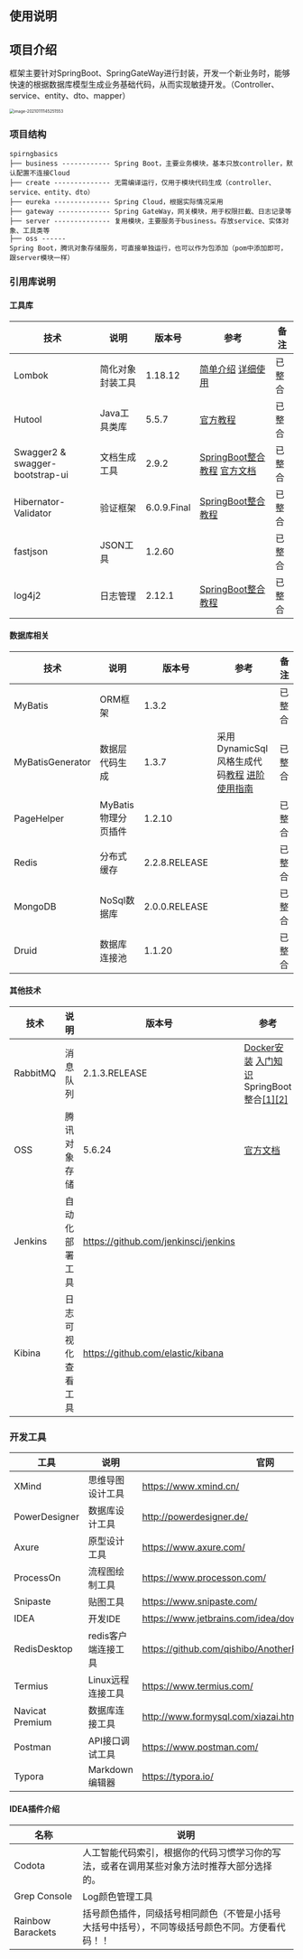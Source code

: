 
## 使用说明


## 项目介绍

框架主要针对SpringBoot、SpringGateWay进行封装，开发一个新业务时，能够快速的根据数据库模型生成业务基础代码，从而实现敏捷开发。（Controller、service、entity、dto、mapper）

<img src="https://i.loli.net/2021/01/11/wCYxgnkSzJXHMBN.png" alt="image-20210111145251553" style="zoom:50%;" />

### 项目结构

```
spirngbasics
├── business ------------ Spring Boot，主要业务模块，基本只放controller，默认配置不连接Cloud
├── create -------------- 无需编译运行，仅用于模块代码生成（controller、service、entity、dto）
├── eureka -------------- Spring Cloud，根据实际情况采用
├── gateway ------------- Spring GateWay，网关模块，用于权限拦截、日志记录等
├── server -------------- 复用模块，主要服务于business。存放service、实体对象、工具类等
├── oss ------                                                                                                                                                                                                                              Spring Boot，腾讯对象存储服务，可直接单独运行，也可以作为包添加（pom中添加即可，跟server模块一样）

```

### 引用库说明

#### 工具库

| 技术                            | 说明             | 版本号      | 参考                                                         | 备注   |
| ------------------------------- | ---------------- | ----------- | ------------------------------------------------------------ | ------ |
| Lombok                          | 简化对象封装工具 | 1.18.12     | [简单介绍](https://www.jianshu.com/p/49a642bdb99a) [详细使用](https://mp.weixin.qq.com/s/Ys6ksYasfUj7TSCGICHM8w) | 已整合 |
| Hutool                          | Java工具类库     | 5.5.7       | [官方教程](https://www.hutool.cn/docs/#/)                    | 已整合 |
| Swagger2 & swagger-bootstrap-ui | 文档生成工具     | 2.9.2       | [SpringBoot整合教程](https://developer.ibm.com/zh/languages/spring/articles/j-using-swagger-in-a-spring-boot-project/) [官方文档](https://swagger.io/docs/) | 已整合 |
| Hibernator-Validator            | 验证框架         | 6.0.9.Final | [SpringBoot整合教程](https://blog.csdn.net/java_collect/article/details/85534054) | 已整合 |
| fastjson                        | JSON工具         | 1.2.60      |                                                              | 已整合 |
| log4j2                          | 日志管理         | 2.12.1      | [SpringBoot整合教程](https://www.cnblogs.com/keeya/p/10101547.html#%E4%B8%BA%E4%BB%80%E4%B9%88%E9%80%89%E7%94%A8log4j2) | 已整合 |

#### 数据库相关

| 技术             | 说明                | 版本号        | 参考                                                         | 备注   |
| ---------------- | ------------------- | ------------- | ------------------------------------------------------------ | ------ |
| MyBatis          | ORM框架             | 1.3.2         |                                                              | 已整合 |
| MyBatisGenerator | 数据层代码生成      | 1.3.7         | 采用DynamicSql风格生成代码[教程](https://mp.weixin.qq.com/s/6skQR5Nq-LZm0AeWc5-xqg) [进阶使用指南](http://139.224.40.241/archives/dynamicsql) | 已整合 |
| PageHelper       | MyBatis物理分页插件 | 1.2.10        |                                                              | 已整合 |
| Redis            | 分布式缓存          | 2.2.8.RELEASE |                                                              | 已整合 |
| MongoDB          | NoSql数据库         | 2.0.0.RELEASE |                                                              | 已整合 |
| Druid            | 数据库连接池        | 1.1.20        |                                                              | 已整合 |

#### 其他技术

| 技术     | 说明               | 版本号                               | 参考                                                         | 备注   |
| -------- | ------------------ | ------------------------------------ | ------------------------------------------------------------ | ------ |
| RabbitMQ | 消息队列           | 2.1.3.RELEASE                        | [Docker安装](https://michael728.github.io/2019/06/07/docker-rabbitmq-env/) [入门知识](https://www.cnblogs.com/sgh1023/p/11217017.html) SpringBoot整合[[1]](https://blog.csdn.net/qq_38455201/article/details/80308771)[[2]](https://blog.csdn.net/qq_35387940/article/details/100514134) | 已整合 |
| OSS      | 腾讯对象存储       | 5.6.24                               | [官方文档](https://cloud.tencent.com/document/product/436/35215) | 已整合 |
| Jenkins  | 自动化部署工具     | https://github.com/jenkinsci/jenkins |                                                              | 待整合 |
| Kibina   | 日志可视化查看工具 | https://github.com/elastic/kibana    |                                                              | 待整合 |



### 开发工具

| 工具            | 说明                | 官网                                                  |
| --------------- | ------------------- | ----------------------------------------------------- |
| XMind           | 思维导图设计工具    | https://www.xmind.cn/                                 |
| PowerDesigner   | 数据库设计工具      | http://powerdesigner.de/                              |
| Axure           | 原型设计工具        | https://www.axure.com/                                |
| ProcessOn       | 流程图绘制工具      | https://www.processon.com/                            |
| Snipaste        | 贴图工具            | https://www.snipaste.com/                             |
| IDEA            | 开发IDE             | https://www.jetbrains.com/idea/download               |
| RedisDesktop    | redis客户端连接工具 | https://github.com/qishibo/AnotherRedisDesktopManager |
| Termius         | Linux远程连接工具   | https://www.termius.com/                              |
| Navicat Premium | 数据库连接工具      | http://www.formysql.com/xiazai.html                   |
| Postman         | API接口调试工具     | https://www.postman.com/                              |
| Typora          | Markdown编辑器      | https://typora.io/                                    |

#### IDEA插件介绍

| 名称              | 说明                                                         |
| ----------------- | ------------------------------------------------------------ |
| Codota            | 人工智能代码索引，根据你的代码习惯学习你的写法，或者在调用某些对象方法时推荐大部分选择的。 |
| Grep Console      | Log颜色管理工具                                              |
| Rainbow Barackets | 括号颜色插件，同级括号相同颜色（不管是小括号大括号中括号），不同等级括号颜色不同。方便看代码！！ |



